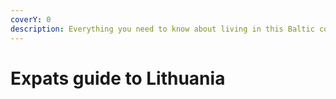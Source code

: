 ```yaml
---
coverY: 0
description: Everything you need to know about living in this Baltic country
---
```


# Expats guide to Lithuania

